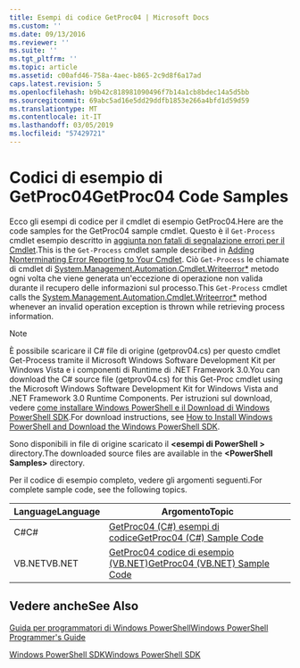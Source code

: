 ```yaml
---
title: Esempi di codice GetProc04 | Microsoft Docs
ms.custom: ''
ms.date: 09/13/2016
ms.reviewer: ''
ms.suite: ''
ms.tgt_pltfrm: ''
ms.topic: article
ms.assetid: c00afd46-758a-4aec-b865-2c9d8f6a17ad
caps.latest.revision: 5
ms.openlocfilehash: b9b42c818981090496f7b14a1cb8bdec14a5d5bb
ms.sourcegitcommit: 69abc5ad16e5dd29ddfb1853e266a4bfd1d59d59
ms.translationtype: MT
ms.contentlocale: it-IT
ms.lasthandoff: 03/05/2019
ms.locfileid: "57429721"
---
```

# <a name="getproc04-code-samples"></a><span data-ttu-id="39be5-102">Codici di esempio di GetProc04</span><span class="sxs-lookup"><span data-stu-id="39be5-102">GetProc04 Code Samples</span></span>

<span data-ttu-id="39be5-103">Ecco gli esempi di codice per il cmdlet di esempio GetProc04.</span><span class="sxs-lookup"><span data-stu-id="39be5-103">Here are the code samples for the GetProc04 sample cmdlet.</span></span> <span data-ttu-id="39be5-104">Questo è il `Get-Process` cmdlet esempio descritto in [aggiunta non fatali di segnalazione errori per il Cmdlet](../cmdlet/adding-non-terminating-error-reporting-to-your-cmdlet.md).</span><span class="sxs-lookup"><span data-stu-id="39be5-104">This is the `Get-Process` cmdlet sample described in [Adding Nonterminating Error Reporting to Your Cmdlet](../cmdlet/adding-non-terminating-error-reporting-to-your-cmdlet.md).</span></span> <span data-ttu-id="39be5-105">Ciò `Get-Process` le chiamate di cmdlet di [System.Management.Automation.Cmdlet.Writeerror\*](/dotnet/api/System.Management.Automation.Cmdlet.WriteError) metodo ogni volta che viene generata un'eccezione di operazione non valida durante il recupero delle informazioni sul processo.</span><span class="sxs-lookup"><span data-stu-id="39be5-105">This `Get-Process` cmdlet calls the [System.Management.Automation.Cmdlet.Writeerror\*](/dotnet/api/System.Management.Automation.Cmdlet.WriteError) method whenever an invalid operation exception is thrown while retrieving process information.</span></span>

> [!NOTE]
> <span data-ttu-id="39be5-106">È possibile scaricare il C# file di origine (getprov04.cs) per questo cmdlet Get-Process tramite il Microsoft Windows Software Development Kit per Windows Vista e i componenti di Runtime di .NET Framework 3.0.</span><span class="sxs-lookup"><span data-stu-id="39be5-106">You can download the C# source file (getprov04.cs) for this Get-Proc cmdlet using the Microsoft Windows Software Development Kit for Windows Vista and .NET Framework 3.0 Runtime Components.</span></span> <span data-ttu-id="39be5-107">Per istruzioni sul download, vedere [come installare Windows PowerShell e il Download di Windows PowerShell SDK](/powershell/developer/installing-the-windows-powershell-sdk).</span><span class="sxs-lookup"><span data-stu-id="39be5-107">For download instructions, see [How to Install Windows PowerShell and Download the Windows PowerShell SDK](/powershell/developer/installing-the-windows-powershell-sdk).</span></span>
>
> <span data-ttu-id="39be5-108">Sono disponibili in file di origine scaricato il  **\<esempi di PowerShell >** directory.</span><span class="sxs-lookup"><span data-stu-id="39be5-108">The downloaded source files are available in the **\<PowerShell Samples>** directory.</span></span>

<span data-ttu-id="39be5-109">Per il codice di esempio completo, vedere gli argomenti seguenti.</span><span class="sxs-lookup"><span data-stu-id="39be5-109">For complete sample code, see the following topics.</span></span>

|<span data-ttu-id="39be5-110">Language</span><span class="sxs-lookup"><span data-stu-id="39be5-110">Language</span></span>|<span data-ttu-id="39be5-111">Argomento</span><span class="sxs-lookup"><span data-stu-id="39be5-111">Topic</span></span>|
|--------------|-----------|
|<span data-ttu-id="39be5-112">C#</span><span class="sxs-lookup"><span data-stu-id="39be5-112">C#</span></span>|[<span data-ttu-id="39be5-113">GetProc04 (C#) esempi di codice</span><span class="sxs-lookup"><span data-stu-id="39be5-113">GetProc04 (C#) Sample Code</span></span>](./getproc04-csharp-sample-code.md)|
|<span data-ttu-id="39be5-114">VB.NET</span><span class="sxs-lookup"><span data-stu-id="39be5-114">VB.NET</span></span>|[<span data-ttu-id="39be5-115">GetProc04 codice di esempio (VB.NET)</span><span class="sxs-lookup"><span data-stu-id="39be5-115">GetProc04 (VB.NET) Sample Code</span></span>](./getproc04-vb-net-sample-code.md)|

## <a name="see-also"></a><span data-ttu-id="39be5-116">Vedere anche</span><span class="sxs-lookup"><span data-stu-id="39be5-116">See Also</span></span>

[<span data-ttu-id="39be5-117">Guida per programmatori di Windows PowerShell</span><span class="sxs-lookup"><span data-stu-id="39be5-117">Windows PowerShell Programmer's Guide</span></span>](./windows-powershell-programmer-s-guide.md)

[<span data-ttu-id="39be5-118">Windows PowerShell SDK</span><span class="sxs-lookup"><span data-stu-id="39be5-118">Windows PowerShell SDK</span></span>](../windows-powershell-reference.md)